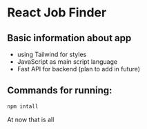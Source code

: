 # React Job Finder

## Basic information about app

* using Tailwind for styles
* JavaScript as main script language
* Fast API for backend (plan to add in future)

## Commands for running:
```bash
npm intall
```

At now that is all
